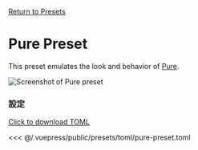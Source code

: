 [Return to Presets](./README.md#pure)

# Pure Preset

This preset emulates the look and behavior of [Pure](https://github.com/sindresorhus/pure).

![Screenshot of Pure preset](/presets/img/pure-preset.png)

### 設定

[Click to download TOML](/presets/toml/pure-preset.toml)

<<< @/.vuepress/public/presets/toml/pure-preset.toml
